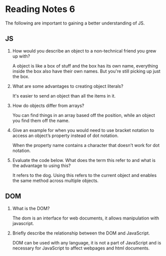 # Reading Notes 6

The following are important to gaining a better understanding of JS.

## JS

1. How would you describe an object to a non-technical friend you grew up with?

    A object is like a box of stuff and the box has its own name, everything inside the box also have their own names. But you're still picking up just the box.

2. What are some advantages to creating object literals?

    It's easier to send an object than all the items in it.

3. How do objects differ from arrays?

    You can find things in an array based off the position, while an object you find them off the name.

4. Give an example for when you would need to use bracket notation to access an object’s property instead of dot notation.

   When the property name contains a character that doesn't work for dot notation.

5. Evaluate the code below. What does the term this refer to and what is the advantage to using this?

    It refers to the dog. Using this refers to the current object and enables the same method across multiple objects.

## DOM

1. What is the DOM?

    The dom is an interface for web documents, it allows manipulation with javascript.

2. Briefly describe the relationship between the DOM and JavaScript.

    DOM can be used with any language, it is not a part of JavaScript and is necessary for JavaScript to affect webpages and html documents.  
